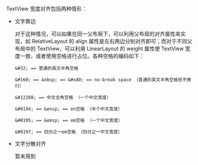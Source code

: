 TextView 宽度对齐包括两种情形：

+ 文字靠边

  对于这种情况，可以如果在同一父布局下，可以利用父布局的对齐属性来实现，如 RelativeLayout 的 align 属性是左右两边分别对齐即可；而对于不同父布局中的 TextView，可以利用 LinearLayout 的 weight 属性使 TextView 宽度一致，或者使用空格进行占位。各种空格的编码如下：

  ```
  &#32; == 普通的英文半角空格

  &#160; == &nbsp; == &#xA0; == no-break space （普通的英文半角空格但不换行）

  &#12288; == 中文全角空格 （一个中文宽度）

  &#8194; == &ensp; == en空格 （半个中文宽度）

  &#8195; == &emsp; == em空格 （一个中文宽度）

  &#8197; == 四分之一em空格 （四分之一中文宽度）
  ```

+ 文字分散对齐

  暂未用到

